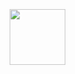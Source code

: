 <div id="header" align="center">
  <img src="https://giphy.com/embed/CGHy1hQ1WPKDCz5Xk6" width="100"/>
</div>